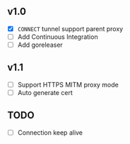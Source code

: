 ## v1.0

- [X] `CONNECT` tunnel support parent proxy
- [ ] Add Continuous Integration
- [ ] Add goreleaser

## v1.1

- [ ] Support HTTPS MITM proxy mode
- [ ] Auto generate cert

## TODO

- [ ] Connection keep alive